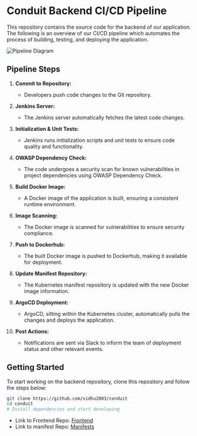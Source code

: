 # Conduit Backend CI/CD Pipeline

This repository contains the source code for the backend of our application. The following is an overview of our CI/CD pipeline which automates the process of building, testing, and deploying the application.

![Pipeline Diagram](conduit.png)

## Pipeline Steps

1. **Commit to Repository:**
   - Developers push code changes to the Git repository.

2. **Jenkins Server:**
   - The Jenkins server automatically fetches the latest code changes.

3. **Initialization & Unit Tests:**
   - Jenkins runs initialization scripts and unit tests to ensure code quality and functionality.

4. **OWASP Dependency Check:**
   - The code undergoes a security scan for known vulnerabilities in project dependencies using OWASP Dependency Check.

5. **Build Docker Image:**
   - A Docker image of the application is built, ensuring a consistent runtime environment.

6. **Image Scanning:**
   - The Docker image is scanned for vulnerabilities to ensure security compliance.

7. **Push to Dockerhub:**
   - The built Docker image is pushed to Dockerhub, making it available for deployment.

8. **Update Manifest Repository:**
   - The Kubernetes manifest repository is updated with the new Docker image information.

9. **ArgoCD Deployment:**
   - ArgoCD, sitting within the Kubernetes cluster, automatically pulls the changes and deploys the application.

10. **Post Actions:**
    - Notifications are sent via Slack to inform the team of deployment status and other relevant events.

## Getting Started

To start working on the backend repository, clone this repository and follow the steps below:

```bash
git clone https://github.com/sidhu2003/conduit
cd conduit
# Install dependencies and start developing
```

- Link to Frontend Repo: [Frontend](https://github.com/sidhu2003/conduit-frontend)
- Link to manifest Repo: [Manifests](https://github.com/sidhu2003/conduit-manifests)
